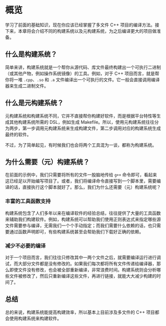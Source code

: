 # 概览

学习了前面的基础知识，现在你应该已经掌握了多文件 C++ 项目的编译方法。接下来，本章将会介绍不同的构建系统以及元构建系统，为之后编译更大的项目做准备。

## 什么是构建系统？

简单来讲，构建系统就是一个帮你从源代码、库文件最终构建出一个可执行二进制（或其他产物，例如操作系统镜像）的工具。例如，对于 C++ 项目而言，就是帮你将一堆 `.cpp`、`.so` 和 `.a` 文件编译出一个可执行的文件。它一般会直接调用编译器来生成二进制文件。

## 什么是元构建系统？

元构建系统和构建系统不同，它并不直接帮你构建好软件，而是根据平台特性等生成其他构建系统所需的 DSL，例如生成 Makefile。所以，使用元构建系统往往分为两步，第一步调用元构建系统来生成构建文件，第二步调用对应的构建系统生成最终的软件。

不过，为了简单起见，有时候我们也会将两个工具混为一谈，都称为构建系统。

## 为什么需要（元）构建系统？

在前面的示例中，我们只需要将所有的文件一股脑地传给 `g++` 命令即可，看起来这已经足以开始编写项目了。或者，我们将编译命令直接写到一个脚本里，需要编译的话，直接执行这个脚本就好了。那么，我们为什么还需要（元）构建系统呢？

### 丰富的工具函数支持

构建系统包含了人们多年以来在编译软件的经验总结，往往提供了大量的工具函数来辅助我们构建软件。例如，构建系统可以帮助我们使用正则表达式来指定哪些源文件需要参与编译，无需我们一个个手动指定；而我们需要什么依赖的话，也只需要通过函数声明即可，有些构建系统甚至会帮助我们下载好正确的依赖。

### 减少不必要的编译

对于一个项目而言，我们往往只修改其中一两个文件之后，就需要编译运行进行调试，而大部分文件都是没有修改的。如果我们每次都将所有文件传递给编译器，那么即使文件没有修改，也会被全部重新编译，非常浪费时间。构建系统则会分析哪些文件被修改了，然后只重新编译这些文件，再进行链接，就能大大减少构建的时间了。

## 总结

总的来说，构建系统能提高构建效率，所以基本上目前涉及多文件的 C++ 项目都会使用构建系统来构建软件。